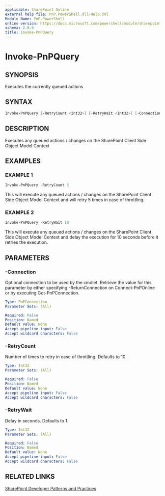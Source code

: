 ```yaml
---
applicable: SharePoint Online
external help file: PnP.PowerShell.dll-Help.xml
Module Name: PnP.PowerShell
online version: https://docs.microsoft.com/powershell/module/sharepoint-pnp/invoke-pnpquery
schema: 2.0.0
title: Invoke-PnPQuery
---
```


# Invoke-PnPQuery

## SYNOPSIS
Executes the currently queued actions

## SYNTAX

```powershell
Invoke-PnPQuery [-RetryCount <Int32>] [-RetryWait <Int32>] [-Connection <PnPConnection>] [<CommonParameters>]
```

## DESCRIPTION
Executes any queued actions / changes on the SharePoint Client Side Object Model Context

## EXAMPLES

### EXAMPLE 1
```powershell
Invoke-PnPQuery -RetryCount 5
```

This will execute any queued actions / changes on the SharePoint Client Side Object Model Context and will retry 5 times in case of throttling.

### EXAMPLE 2
```powershell
Invoke-PnPQuery -RetryWait 10
```

This will execute any queued actions / changes on the SharePoint Client Side Object Model Context and delay the execution for 10 seconds before it retries the execution.

## PARAMETERS

### -Connection
Optional connection to be used by the cmdlet. Retrieve the value for this parameter by either specifying -ReturnConnection on Connect-PnPOnline or by executing Get-PnPConnection.

```yaml
Type: PnPConnection
Parameter Sets: (All)

Required: False
Position: Named
Default value: None
Accept pipeline input: False
Accept wildcard characters: False
```

### -RetryCount
Number of times to retry in case of throttling. Defaults to 10.

```yaml
Type: Int32
Parameter Sets: (All)

Required: False
Position: Named
Default value: None
Accept pipeline input: False
Accept wildcard characters: False
```

### -RetryWait
Delay in seconds. Defaults to 1.

```yaml
Type: Int32
Parameter Sets: (All)

Required: False
Position: Named
Default value: None
Accept pipeline input: False
Accept wildcard characters: False
```

## RELATED LINKS

[SharePoint Developer Patterns and Practices](https://aka.ms/sppnp)